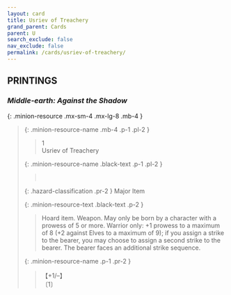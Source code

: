 ```yaml
---
layout: card
title: Usriev of Treachery
grand_parent: Cards
parent: U
search_exclude: false
nav_exclude: false
permalink: /cards/usriev-of-treachery/
---
```


## PRINTINGS


### _Middle-earth: Against the Shadow_

{: .minion-resource .mx-sm-4 .mx-lg-8 .mb-4 }
> {: .minion-resource-name .mb-4 .p-1 .pl-2 }
> > <div class="hazard-mp">1</div>
> > <div class="card-name">Usriev of Treachery</div>
>
> {: .minion-resource-name .black-text .p-1 .pl-2 }
> > &nbsp;
>
> {: .hazard-classification .pr-2 }
> Major Item
>
> {: .minion-resource-text .black-text .p-2 }
> > Hoard item. Weapon. May only be born by a character with a prowess of 5 or more. Warrior only: +1 prowess to a maximum of 8 (+2 against Elves to a maximum of 9); if you assign a strike to the bearer, you may choose to assign a second strike to the bearer. The bearer faces an additional strike sequence.  
> 
> {: .minion-resource-name .p-1 .pr-2 }
> > <div class="card-shield">【+1/&ndash;】</div>
> > <div class="card-corruption-white">〔1〕</div>
